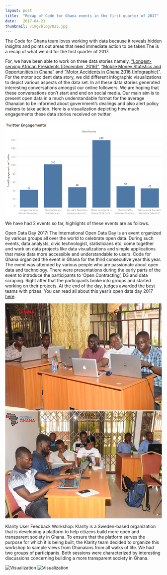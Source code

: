 ```yaml
---
layout: post 
title:  "Recap of Code for Ghana events in the first quarter of 2017"
date:   2017-04-21
thumbnail: /img/blog/025.jpg
---
```

The Code for Ghana team loves working with data because it reveals hidden insights and points out areas that need immediate action to be taken.The is a recap of what we did for the first quarter of 2017. 

For, we have been able to work on three data stories namely, [“Longest-serving African Presidents (December, 2016)”](http://www.codeforghana.org/2017/01/31/longest-serving-african-presidents.html), [“Mobile Money Statistics and Opportunities in Ghana”](http://www.codeforghana.org/2017/02/20/mobile-money-statistics-in-ghana.html) and [“Motor Accidents in Ghana 2016 (Infographic)”](http://www.codeforghana.org/2017/02/20/mobile-money-statistics-in-ghana.html). For the motor accident data story, we did different infographic visualizations to depict various aspects of the data set. In all these data stories generated interesting conversations amongst our online followers. We are hoping that these conversations don’t start and end on social media. Our main aim is to present open data in a much understandable format for the average Ghanaian to be informed about government’s dealings and also alert policy makers to take action. Here is a visualization depicting how much engagements these data stories received on twitter.

![Visualization](/img/blog/TE.png)

We have had 2 events so far, highlights of these events are as follows.

Open Data Day 2017: The International Open Data Day is an event
organized by various groups all over the world to celebrate open data. During such
events, data analysts, civic technologist, statisticians etc. come together and
work on data projects like data visualizations and simple applications that
make data more accessible and understandable to users. Code for Ghana organized
the event in Ghana for the third consecutive year this year. The event was
attended by various people who are passionate about open data and technology. There were presentations during the early parts of the event to introduce the
participants to ‘Open Contracting’, D3 and data scraping. Right after that the
participants broke into groups and started working on their projects. At the
end of the day, judges awarded the best teams with prizes. You can read
all about this year’s open data day 2017 [here](https://blog.okfn.org/2017/03/23/code-for-ghana-celebrates-open-data-day-tracking-public-money-flow/).

![Visualization](/img/blog/code1.jpg)
![Visualization](/img/blog/code2.jpg)

Klarity User Feedback Workshop: Klarity is a Sweden-based organization that is developing a platform to help citizens build more open and transparent society in Ghana. To ensure that the platform serves the purpose for which it is being built, the Klarity team decided to organize this workshop to sample views from Ghanaians from all walks of life. We had two groups of participants. Both sessions were characterized by interesting discussions concerning building a more transparent society in Ghana.

![Visualization](/img/blog/klarity.JPG)
![Visualization](/img/blog/Klarity2.JPG)